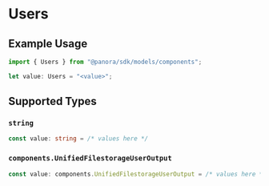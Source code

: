 # Users

## Example Usage

```typescript
import { Users } from "@panora/sdk/models/components";

let value: Users = "<value>";
```

## Supported Types

### `string`

```typescript
const value: string = /* values here */
```

### `components.UnifiedFilestorageUserOutput`

```typescript
const value: components.UnifiedFilestorageUserOutput = /* values here */
```

